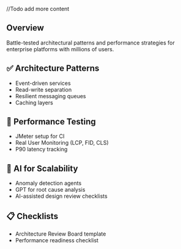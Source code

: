 
//Todo add more content
## Overview
Battle-tested architectural patterns and performance strategies for enterprise platforms with millions of users.

## ✅ Architecture Patterns
- Event-driven services
- Read-write separation
- Resilient messaging queues 
- Caching layers 

## 🧪 Performance Testing
- JMeter setup for CI
- Real User Monitoring (LCP, FID, CLS)
- P90 latency tracking

## 🤖 AI for Scalability
- Anomaly detection agents
- GPT for root cause analysis
- AI-assisted design review checklists

## 📋 Checklists
- Architecture Review Board template
- Performance readiness checklist
